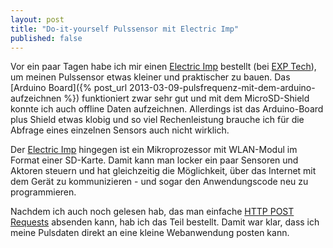 ```yaml
---
layout: post
title: "Do-it-yourself Pulssensor mit Electric Imp"
published: false
---
```


Vor ein paar Tagen habe ich mir einen [Electric Imp][0] bestellt (bei [EXP Tech][1]), um 
meinen Pulssensor etwas kleiner und praktischer zu bauen. Das [Arduino Board]({% post_url 2013-03-09-pulsfrequenz-mit-dem-arduino-aufzeichnen %})
funktioniert zwar sehr gut und mit dem MicroSD-Shield konnte ich auch offline Daten aufzeichnen.
Allerdings ist das Arduino-Board plus Shield etwas klobig und so viel Rechenleistung brauche
ich für die Abfrage eines einzelnen Sensors auch nicht wirklich.

Der [Electric Imp][0] hingegen ist ein Mikroprozessor mit WLAN-Modul im Format einer SD-Karte.
Damit kann man locker ein paar Sensoren und Aktoren steuern und hat gleichzeitig die Möglichkeit,
über das Internet mit dem Gerät zu kommunizieren - und sogar den Anwendungscode neu zu programmieren.

Nachdem ich auch noch gelesen hab, das man einfache [HTTP POST Requests][2] absenden kann, hab ich das 
Teil bestellt. Damit war klar, dass ich meine Pulsdaten direkt an eine kleine Webanwendung posten kann.

[0]: http://electricimp.com/
[1]: http://exp-tech.de/
[2]: http://devwiki.electricimp.com/doku.php?id=plannerhttprequest
